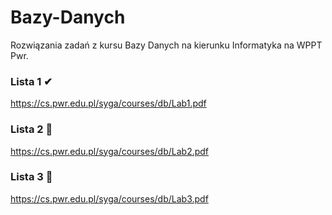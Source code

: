 # Bazy-Danych
Rozwiązania zadań z kursu Bazy Danych na kierunku Informatyka na WPPT Pwr.
### Lista 1 ✔
https://cs.pwr.edu.pl/syga/courses/db/Lab1.pdf
### Lista 2 🚧
https://cs.pwr.edu.pl/syga/courses/db/Lab2.pdf
### Lista 3 🚧
https://cs.pwr.edu.pl/syga/courses/db/Lab3.pdf
